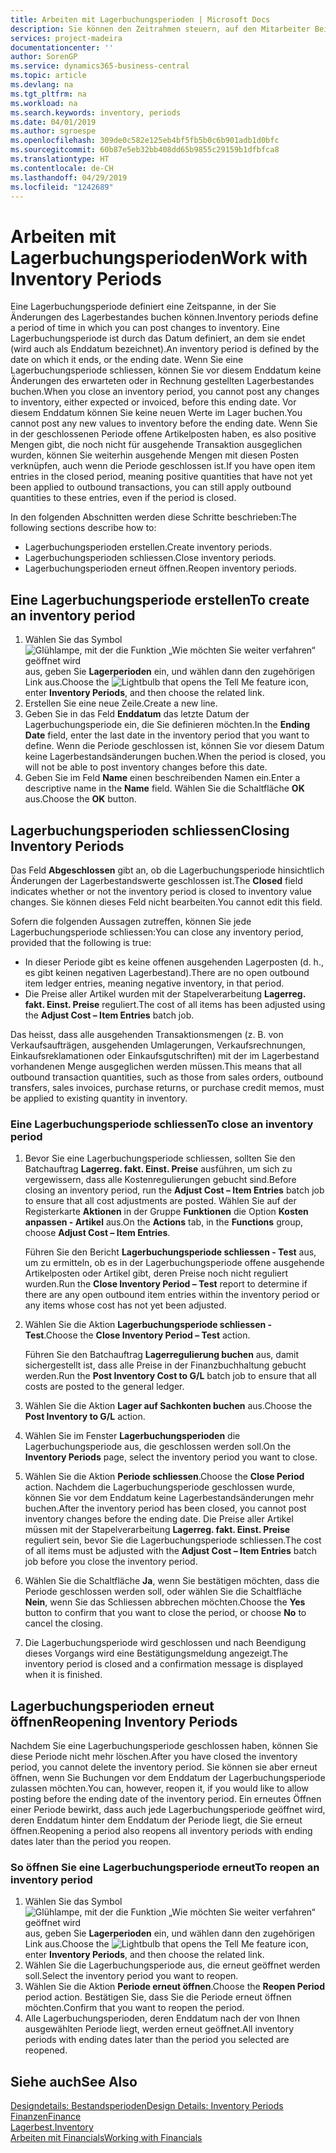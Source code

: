 ```yaml
---
title: Arbeiten mit Lagerbuchungsperioden | Microsoft Docs
description: Sie können den Zeitrahmen steuern, auf den Mitarbeiter Beitragsänderungen des Lagerbestandes buchen können, indem Sie Lagerbuchungsperioden definieren.
services: project-madeira
documentationcenter: ''
author: SorenGP
ms.service: dynamics365-business-central
ms.topic: article
ms.devlang: na
ms.tgt_pltfrm: na
ms.workload: na
ms.search.keywords: inventory, periods
ms.date: 04/01/2019
ms.author: sgroespe
ms.openlocfilehash: 309de0c582e125eb4bf5fb5b0c6b901adb1d0bfc
ms.sourcegitcommit: 60b87e5eb32bb408dd65b9855c29159b1dfbfca8
ms.translationtype: HT
ms.contentlocale: de-CH
ms.lasthandoff: 04/29/2019
ms.locfileid: "1242689"
---
```

# <a name="work-with-inventory-periods"></a><span data-ttu-id="6ba7e-103">Arbeiten mit Lagerbuchungsperioden</span><span class="sxs-lookup"><span data-stu-id="6ba7e-103">Work with Inventory Periods</span></span>
<span data-ttu-id="6ba7e-104">Eine Lagerbuchungsperiode definiert eine Zeitspanne, in der Sie Änderungen des Lagerbestandes buchen können.</span><span class="sxs-lookup"><span data-stu-id="6ba7e-104">Inventory periods define a period of time in which you can post changes to inventory.</span></span> <span data-ttu-id="6ba7e-105">Eine Lagerbuchungsperiode ist durch das Datum definiert, an dem sie endet (wird auch als Enddatum bezeichnet).</span><span class="sxs-lookup"><span data-stu-id="6ba7e-105">An inventory period is defined by the date on which it ends, or the ending date.</span></span> <span data-ttu-id="6ba7e-106">Wenn Sie eine Lagerbuchungsperiode schliessen, können Sie vor diesem Enddatum keine Änderungen des erwarteten oder in Rechnung gestellten Lagerbestandes buchen.</span><span class="sxs-lookup"><span data-stu-id="6ba7e-106">When you close an inventory period, you cannot post any changes to inventory, either expected or invoiced, before this ending date.</span></span> <span data-ttu-id="6ba7e-107">Vor diesem Enddatum können Sie keine neuen Werte im Lager buchen.</span><span class="sxs-lookup"><span data-stu-id="6ba7e-107">You cannot post any new values to inventory before the ending date.</span></span> <span data-ttu-id="6ba7e-108">Wenn Sie in der geschlossenen Periode offene Artikelposten haben, es also positive Mengen gibt, die noch nicht für ausgehende Transaktion ausgeglichen wurden, können Sie weiterhin ausgehende Mengen mit diesen Posten verknüpfen, auch wenn die Periode geschlossen ist.</span><span class="sxs-lookup"><span data-stu-id="6ba7e-108">If you have open item entries in the closed period, meaning positive quantities that have not yet been applied to outbound transactions, you can still apply outbound quantities to these entries, even if the period is closed.</span></span>  

<span data-ttu-id="6ba7e-109">In den folgenden Abschnitten werden diese Schritte beschrieben:</span><span class="sxs-lookup"><span data-stu-id="6ba7e-109">The following sections describe how to:</span></span>  

* <span data-ttu-id="6ba7e-110">Lagerbuchungsperioden erstellen.</span><span class="sxs-lookup"><span data-stu-id="6ba7e-110">Create inventory periods.</span></span>  
* <span data-ttu-id="6ba7e-111">Lagerbuchungsperioden schliessen.</span><span class="sxs-lookup"><span data-stu-id="6ba7e-111">Close inventory periods.</span></span>  
* <span data-ttu-id="6ba7e-112">Lagerbuchungsperioden erneut öffnen.</span><span class="sxs-lookup"><span data-stu-id="6ba7e-112">Reopen inventory periods.</span></span>  

## <a name="to-create-an-inventory-period"></a><span data-ttu-id="6ba7e-113">Eine Lagerbuchungsperiode erstellen</span><span class="sxs-lookup"><span data-stu-id="6ba7e-113">To create an inventory period</span></span>  
1. <span data-ttu-id="6ba7e-114">Wählen Sie das Symbol ![Glühlampe, mit der die Funktion „Wie möchten Sie weiter verfahren“ geöffnet wird](media/ui-search/search_small.png "Wie möchten Sie weiter verfahren?") aus, geben Sie **Lagerperioden** ein, und wählen dann den zugehörigen Link aus.</span><span class="sxs-lookup"><span data-stu-id="6ba7e-114">Choose the ![Lightbulb that opens the Tell Me feature](media/ui-search/search_small.png "Tell me what you want to do") icon, enter **Inventory Periods**, and then choose the related link.</span></span>  
2. <span data-ttu-id="6ba7e-115">Erstellen Sie eine neue Zeile.</span><span class="sxs-lookup"><span data-stu-id="6ba7e-115">Create a new line.</span></span>  
3. <span data-ttu-id="6ba7e-116">Geben Sie in das Feld **Enddatum** das letzte Datum der Lagerbuchungsperiode ein, die Sie definieren möchten.</span><span class="sxs-lookup"><span data-stu-id="6ba7e-116">In the **Ending Date** field, enter the last date in the inventory period that you want to define.</span></span> <span data-ttu-id="6ba7e-117">Wenn die Periode geschlossen ist, können Sie vor diesem Datum keine Lagerbestandsänderungen buchen.</span><span class="sxs-lookup"><span data-stu-id="6ba7e-117">When the period is closed, you will not be able to post inventory changes before this date.</span></span>  
4. <span data-ttu-id="6ba7e-118">Geben Sie im Feld **Name** einen beschreibenden Namen ein.</span><span class="sxs-lookup"><span data-stu-id="6ba7e-118">Enter a descriptive name in the **Name** field.</span></span> <span data-ttu-id="6ba7e-119">Wählen Sie die Schaltfläche **OK** aus.</span><span class="sxs-lookup"><span data-stu-id="6ba7e-119">Choose the **OK** button.</span></span>  

## <a name="closing-inventory-periods"></a><span data-ttu-id="6ba7e-120">Lagerbuchungsperioden schliessen</span><span class="sxs-lookup"><span data-stu-id="6ba7e-120">Closing Inventory Periods</span></span>  
<span data-ttu-id="6ba7e-121">Das Feld **Abgeschlossen** gibt an, ob die Lagerbuchungsperiode hinsichtlich Änderungen der Lagerbestandswerte geschlossen ist.</span><span class="sxs-lookup"><span data-stu-id="6ba7e-121">The **Closed** field indicates whether or not the inventory period is closed to inventory value changes.</span></span> <span data-ttu-id="6ba7e-122">Sie können dieses Feld nicht bearbeiten.</span><span class="sxs-lookup"><span data-stu-id="6ba7e-122">You cannot edit this field.</span></span>  

<span data-ttu-id="6ba7e-123">Sofern die folgenden Aussagen zutreffen, können Sie jede Lagerbuchungsperiode schliessen:</span><span class="sxs-lookup"><span data-stu-id="6ba7e-123">You can close any inventory period, provided that the following is true:</span></span>  

* <span data-ttu-id="6ba7e-124">In dieser Periode gibt es keine offenen ausgehenden Lagerposten (d. h., es gibt keinen negativen Lagerbestand).</span><span class="sxs-lookup"><span data-stu-id="6ba7e-124">There are no open outbound item ledger entries, meaning negative inventory, in that period.</span></span>  
* <span data-ttu-id="6ba7e-125">Die Preise aller Artikel wurden mit der Stapelverarbeitung **Lagerreg. fakt. Einst. Preise** reguliert.</span><span class="sxs-lookup"><span data-stu-id="6ba7e-125">The cost of all items has been adjusted using the **Adjust Cost – Item Entries** batch job.</span></span>  

<span data-ttu-id="6ba7e-126">Das heisst, dass alle ausgehenden Transaktionsmengen (z. B. von Verkaufsaufträgen, ausgehenden Umlagerungen, Verkaufsrechnungen, Einkaufsreklamationen oder Einkaufsgutschriften) mit der im Lagerbestand vorhandenen Menge ausgeglichen werden müssen.</span><span class="sxs-lookup"><span data-stu-id="6ba7e-126">This means that all outbound transaction quantities, such as those from sales orders, outbound transfers, sales invoices, purchase returns, or purchase credit memos, must be applied to existing quantity in inventory.</span></span>  

### <a name="to-close-an-inventory-period"></a><span data-ttu-id="6ba7e-127">Eine Lagerbuchungsperiode schliessen</span><span class="sxs-lookup"><span data-stu-id="6ba7e-127">To close an inventory period</span></span>  
1. <span data-ttu-id="6ba7e-128">Bevor Sie eine Lagerbuchungsperiode schliessen, sollten Sie den Batchauftrag **Lagerreg. fakt. Einst. Preise** ausführen, um sich zu vergewissern, dass alle Kostenregulierungen gebucht sind.</span><span class="sxs-lookup"><span data-stu-id="6ba7e-128">Before closing an inventory period, run the **Adjust Cost – Item Entries** batch job to ensure that all cost adjustments are posted.</span></span> <span data-ttu-id="6ba7e-129">Wählen Sie auf der Registerkarte **Aktionen** in der Gruppe **Funktionen** die Option **Kosten anpassen - Artikel** aus.</span><span class="sxs-lookup"><span data-stu-id="6ba7e-129">On the **Actions** tab, in the **Functions** group, choose **Adjust Cost – Item Entries**.</span></span>  

     <span data-ttu-id="6ba7e-130">Führen Sie den Bericht **Lagerbuchungsperiode schliessen - Test** aus, um zu ermitteln, ob es in der Lagerbuchungsperiode offene ausgehende Artikelposten oder Artikel gibt, deren Preise noch nicht reguliert wurden.</span><span class="sxs-lookup"><span data-stu-id="6ba7e-130">Run the **Close Inventory Period – Test** report to determine if there are any open outbound item entries within the inventory period or any items whose cost has not yet been adjusted.</span></span>  
2. <span data-ttu-id="6ba7e-131">Wählen Sie die Aktion **Lagerbuchungsperiode schliessen - Test**.</span><span class="sxs-lookup"><span data-stu-id="6ba7e-131">Choose the **Close Inventory Period – Test** action.</span></span>  

     <span data-ttu-id="6ba7e-132">Führen Sie den Batchauftrag **Lagerregulierung buchen** aus, damit sichergestellt ist, dass alle Preise in der Finanzbuchhaltung gebucht werden.</span><span class="sxs-lookup"><span data-stu-id="6ba7e-132">Run the **Post Inventory Cost to G/L** batch job to ensure that all costs are posted to the general ledger.</span></span>  
3. <span data-ttu-id="6ba7e-133">Wählen Sie die Aktion **Lager auf Sachkonten buchen** aus.</span><span class="sxs-lookup"><span data-stu-id="6ba7e-133">Choose the **Post Inventory to G/L** action.</span></span>  
4. <span data-ttu-id="6ba7e-134">Wählen Sie im Fenster  **Lagerbuchungsperioden** die Lagerbuchungsperiode aus, die geschlossen werden soll.</span><span class="sxs-lookup"><span data-stu-id="6ba7e-134">On the **Inventory Periods** page, select the inventory period you want to close.</span></span>  
5. <span data-ttu-id="6ba7e-135">Wählen Sie die Aktion **Periode schliessen**.</span><span class="sxs-lookup"><span data-stu-id="6ba7e-135">Choose the **Close Period** action.</span></span> <span data-ttu-id="6ba7e-136">Nachdem die Lagerbuchungsperiode geschlossen wurde, können Sie vor dem Enddatum keine Lagerbestandsänderungen mehr buchen.</span><span class="sxs-lookup"><span data-stu-id="6ba7e-136">After the inventory period has been closed, you cannot post inventory changes before the ending date.</span></span> <span data-ttu-id="6ba7e-137">Die Preise aller Artikel müssen mit der Stapelverarbeitung **Lagerreg. fakt. Einst. Preise** reguliert sein, bevor Sie die Lagerbuchungsperiode schliessen.</span><span class="sxs-lookup"><span data-stu-id="6ba7e-137">The cost of all items must be adjusted with the **Adjust Cost – Item Entries** batch job before you close the inventory period.</span></span>  
6. <span data-ttu-id="6ba7e-138">Wählen Sie die Schaltfläche **Ja**, wenn Sie bestätigen möchten, dass die Periode geschlossen werden soll, oder wählen Sie die Schaltfläche **Nein**, wenn Sie das Schliessen abbrechen möchten.</span><span class="sxs-lookup"><span data-stu-id="6ba7e-138">Choose the **Yes** button to confirm that you want to close the period, or choose **No** to cancel the closing.</span></span>  
7. <span data-ttu-id="6ba7e-139">Die Lagerbuchungsperiode wird geschlossen und nach Beendigung dieses Vorgangs wird eine Bestätigungsmeldung angezeigt.</span><span class="sxs-lookup"><span data-stu-id="6ba7e-139">The inventory period is closed and a confirmation message is displayed when it is finished.</span></span>  

## <a name="reopening-inventory-periods"></a><span data-ttu-id="6ba7e-140">Lagerbuchungsperioden erneut öffnen</span><span class="sxs-lookup"><span data-stu-id="6ba7e-140">Reopening Inventory Periods</span></span>  
<span data-ttu-id="6ba7e-141">Nachdem Sie eine Lagerbuchungsperiode geschlossen haben, können Sie diese Periode nicht mehr löschen.</span><span class="sxs-lookup"><span data-stu-id="6ba7e-141">After you have closed the inventory period, you cannot delete the inventory period.</span></span> <span data-ttu-id="6ba7e-142">Sie können sie aber erneut öffnen, wenn Sie Buchungen vor dem Enddatum der Lagerbuchungsperiode zulassen möchten.</span><span class="sxs-lookup"><span data-stu-id="6ba7e-142">You can, however, reopen it, if you would like to allow posting before the ending date of the inventory period.</span></span> <span data-ttu-id="6ba7e-143">Ein erneutes Öffnen einer Periode bewirkt, dass auch jede Lagerbuchungsperiode geöffnet wird, deren Enddatum hinter dem Enddatum der Periode liegt, die Sie erneut öffnen.</span><span class="sxs-lookup"><span data-stu-id="6ba7e-143">Reopening a period also reopens all inventory periods with ending dates later than the period you reopen.</span></span>  

### <a name="to-reopen-an-inventory-period"></a><span data-ttu-id="6ba7e-144">So öffnen Sie eine Lagerbuchungsperiode erneut</span><span class="sxs-lookup"><span data-stu-id="6ba7e-144">To reopen an inventory period</span></span>  
1. <span data-ttu-id="6ba7e-145">Wählen Sie das Symbol ![Glühlampe, mit der die Funktion „Wie möchten Sie weiter verfahren“ geöffnet wird](media/ui-search/search_small.png "Wie möchten Sie weiter verfahren?") aus, geben Sie **Lagerperioden** ein, und wählen dann den zugehörigen Link aus.</span><span class="sxs-lookup"><span data-stu-id="6ba7e-145">Choose the ![Lightbulb that opens the Tell Me feature](media/ui-search/search_small.png "Tell me what you want to do") icon, enter **Inventory Periods**, and then choose the related link.</span></span>  
2. <span data-ttu-id="6ba7e-146">Wählen Sie die Lagerbuchungsperiode aus, die erneut geöffnet werden soll.</span><span class="sxs-lookup"><span data-stu-id="6ba7e-146">Select the inventory period you want to reopen.</span></span>  
3. <span data-ttu-id="6ba7e-147">Wählen Sie die Aktion **Periode erneut öffnen**.</span><span class="sxs-lookup"><span data-stu-id="6ba7e-147">Choose the **Reopen Period** period action.</span></span> <span data-ttu-id="6ba7e-148">Bestätigen Sie, dass Sie die Periode erneut öffnen möchten.</span><span class="sxs-lookup"><span data-stu-id="6ba7e-148">Confirm that you want to reopen the period.</span></span>  
4. <span data-ttu-id="6ba7e-149">Alle Lagerbuchungsperioden, deren Enddatum nach der von Ihnen ausgewählten Periode liegt, werden erneut geöffnet.</span><span class="sxs-lookup"><span data-stu-id="6ba7e-149">All inventory periods with ending dates later than the period you selected are reopened.</span></span>  

## <a name="see-also"></a><span data-ttu-id="6ba7e-150">Siehe auch</span><span class="sxs-lookup"><span data-stu-id="6ba7e-150">See Also</span></span>  
[<span data-ttu-id="6ba7e-151">Designdetails: Bestandsperioden</span><span class="sxs-lookup"><span data-stu-id="6ba7e-151">Design Details: Inventory Periods</span></span>](design-details-inventory-periods.md)  
[<span data-ttu-id="6ba7e-152">Finanzen</span><span class="sxs-lookup"><span data-stu-id="6ba7e-152">Finance</span></span>](finance.md)  
[<span data-ttu-id="6ba7e-153">Lagerbest.</span><span class="sxs-lookup"><span data-stu-id="6ba7e-153">Inventory</span></span>](inventory-manage-inventory.md)  
[<span data-ttu-id="6ba7e-154">Arbeiten mit Financials</span><span class="sxs-lookup"><span data-stu-id="6ba7e-154">Working with Financials</span></span>](ui-work-product.md)
